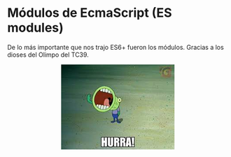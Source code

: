 # Módulos de EcmaScript (ES modules)

De lo más importante que nos trajo ES6+ fueron los módulos. Gracias a los dioses del Olimpo del TC39.

<p style="text-align: center">
  <img src="./hurra.jpg" alt="Hurra" />
</p>

<!-- TODO finish -->
